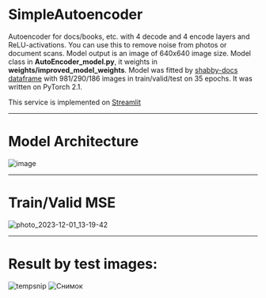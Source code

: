 # SimpleAutoencoder
Autoencoder for docs/books, etc. with 4 decode and 4 encode layers and ReLU-activations.
You can use this to remove noise from photos or document scans. Model output is an image of 640x640 image size. 
Model class in **AutoEncoder_model.py**, it weights in **weights/improved_model_weights**.
Model was fitted by [shabby-docs dataframe](https://drive.google.com/file/d/1LsHSn8dM8BTZ7EoWU6-n1I1BvR0p5tIx/view) with 981/290/186 images in train/valid/test on 35 epochs. It was written on PyTorch 2.1.

This service is implemented on [Streamlit](https://simpleautoencoder-bs39kbsh8ebolyic48njyd.streamlit.app/)

----
# Model Architecture

![image](https://github.com/WeinsGH/SimpleAutoencoder/assets/109025285/1e866f02-50a4-4554-8600-5e58d9095d8f)

----
# Train/Valid MSE
![photo_2023-12-01_13-19-42](https://github.com/WeinsGH/SimpleAutoencoder/assets/109025285/d40c886c-6b1d-4e38-8c15-821f6814c0a2)


----
# Result by test images:
![tempsnip](https://github.com/WeinsGH/SimpleAutoencoder/assets/109025285/6bb40648-5dd8-4c39-84ea-658a8f68c3b9)
![Снимок](https://github.com/WeinsGH/SimpleAutoencoder/assets/109025285/45305bcb-9275-4267-ae42-30f8b02b7c90)

